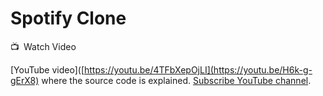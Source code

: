 # Spotify Clone

📺 Watch Video

[YouTube video]([https://youtu.be/4TFbXepOjLI](https://youtu.be/H6k-g-gErX8) where the source code is explained. [Subscribe YouTube channel](https://www.youtube.com/channel/UCkSbTj3XSWdaGfHiITheBqg).
